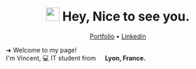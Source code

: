 <h1 align="center"><img src="https://emojis.slackmojis.com/emojis/images/1531849430/4246/blob-sunglasses.gif?1531849430" width="30"/> Hey, Nice to see you.</h1>

<p align="center">
  <a href="#">Portfolio</a> •
  <a href="https://www.linkedin.com/in/vincentmagnien">Linkedin</a>
</p>
 
<p>➜ Welcome to my page! </br> I'm Vincent, 💻 IT student from <img src="https://cdn-icons-png.flaticon.com/512/197/197560.png" width="13"/> <b>Lyon, France.</b></p>
